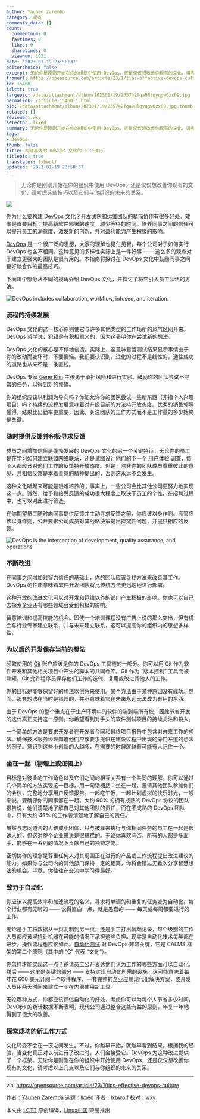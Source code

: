 ```yaml
---
author: Yauhen Zaremba
category: 观点
comments_data: []
count:
  commentnum: 0
  favtimes: 0
  likes: 0
  sharetimes: 0
  viewnum: 1831
date: '2023-01-19 23:58:37'
editorchoice: false
excerpt: 无论你是刚刚开始在你的组织中使用 DevOps，还是仅仅想改善你现有的文化，请考虑这些技巧以及它们与你组织的未来的关系。
fromurl: https://opensource.com/article/23/1/tips-effective-devops-culture
id: 15460
islctt: true
largepic: /data/attachment/album/202301/19/235742fqa98lqyqgw0zx09.jpg
permalink: /article-15460-1.html
pic: /data/attachment/album/202301/19/235742fqa98lqyqgw0zx09.jpg.thumb.jpg
related: []
reviewer: wxy
selector: lkxed
summary: 无论你是刚刚开始在你的组织中使用 DevOps，还是仅仅想改善你现有的文化，请考虑这些技巧以及它们与你组织的未来的关系。
tags:
- DevOps
thumb: false
title: 构建高效的 DevOps 文化的 6 个技巧
titlepic: true
translator: lxbwolf
updated: '2023-01-19 23:58:37'
---
```



> 
> 无论你是刚刚开始在你的组织中使用 DevOps，还是仅仅想改善你现有的文化，请考虑这些技巧以及它们与你组织的未来的关系。
> 
> 
> 


![](/data/attachment/album/202301/19/235742fqa98lqyqgw0zx09.jpg)


你为什么要构建 [DevOps](https://opensource.com/resources/devops) 文化？开发团队和运维团队的精简协作有很多好处。效率是首要目标：提高新软件部署的速度，减少等待的时间。培养同事之间的信任可以提升员工的满意度，激发新的创新，并对盈利能力产生积极的影响。


[DevOps](https://opensource.com/article/22/2/devops-documentation-maturity) 是一个很广泛的思想，大家的理解也见仁见智。每个公司对于如何实行 DevOps 也各不相同。这种意见的多样性实际上是一件好事 —— 这么多的观点对于建立更强大的团队是很有用的。本指南将探讨在 DevOps 文化中鼓励同事之间更好地合作的最高技巧。


下面每个部分从不同的视角介绍 DevOps 文化，并探讨了将它引入员工队伍的方法。


![DevOps includes collaboration, workflow, infosec, and iteration.](/data/attachment/album/202301/19/235830m1rhotpastot3mpr.jpg)


### 流程的持续发展


DevOps 文化的这一核心原则使它与许多其他类型的工作场所的风气区别开来。DevOps 哲学说，犯错是有积极意义的，因为这表明你在尝试新的想法。


DevOps 文化的核心是不停地创造。实际上，这意味着当测试结果显示事情由于你的改动而变坏时，不要懊恼。我们要认识到，进化的过程不是线性的，通往成功的道路也从来不是一条直线。


DevOps 专家 [Gene Kim](https://enterprisersproject.com/user/gene-kim) 主张勇于承担风险和进行实验。鼓励你的团队尝试不寻常的任务，以得到新的领悟。


你的组织应该以利润为导向吗？你能允许你的团队尝试一些新东西（非指个人兴趣项目）吗？持续的流程发展意味着对升级目前的方法持开放态度。优秀的销售领导懂得，结果比出勤率更重要，因此，关注团队的工作方式而不是工作量的多少始终是关键。


### 随时提供反馈并积极寻求反馈


成员之间增加信任是蓬勃发展的 DevOps 文化的另一个关键特征。无论你的员工是在学习如何建立联盟网络联系，还是试图设计他们的下一个 [用户体验](https://opensource.com/article/22/7/awesome-ux-cli-application) 调查，每个人都应该对他们工作的反馈持开放态度。但是，除非你的团队成员尊重彼此的意见，并相信反馈是本着善意的精神提出的，否则这永远不会发生。


这种文化听起来可能是很难培养的；事实上，一些公司会比其他公司更努力地实现这一点。诚然，给予和接受反馈的成功很大程度上取决于员工的个性。在招聘过程中，也可以对此进行筛选。


在你期望员工随时向同事提供反馈并主动寻求反馈之前，你应该以身作则。高管应该以身作则，公开要求公司成员对其战略决策提出探究性问题，并提供相应的反馈。


![DevOps is the intersection of development, quality assurance, and operations](/data/attachment/album/202301/19/235836z7cq7lm8mcc7m0mm.png)


### 不断改进


在同事之间增加对智力信任的基础上，你的团队应该寻找方法来改善其工作。DevOps 的性质意味着软件开发团队将比传统方法更迅速地进行部署。


这种开放的改进文化可以对开发和运维以外的部门产生积极的影响。你也可以自己去探索企业还有哪些领域会受到积极的影响。


留意培训和提高技能的机会。即使一个培训课程没有广告上说的那么突出，但有机会与行业专家建立联系，并与未来建立联系，这可以提高你的组织内的思想多样性。


### 为以后的开发保存当前的想法


频繁使用的 [Git](https://opensource.com/article/22/11/git-concepts) 账户应该是你的 DevOps 工具链的一部分。你可以用 Git 作为软件开发和其他相关项目中产生的脚本的共同仓库。Git 作为 “版本控制” 工具而被熟知，Git 允许程序员保存他们工作的迭代、复用或改进其他人的工作。


你的目标是能够保留好的想法以供将来使用。某个方法由于某种原因没有成功。然而，那套想法在当时是错误的，并不意味着它在未来永远无法成为有用的东西。


由于 DevOps 的整个重点在于生产环境中的软件的端到端所有权，因此节省开发的迭代真正支持这一原则。你希望看到对手头的软件测试项目的持续关注和投入。


一个简单的方法是要求开发者在开发者合同和最终项目报告中包含对未来工作的想法。确保技术服务经理知道他们应该要求提供在建设过程中出现的旁门左道的想法的例子。意识到这些小创新的人越多，在需要的时候就越有可能有人记住一个。


### 坐在一起（物理上或逻辑上）


目标是对彼此的工作角色以及它们之间的相互关系有一个共同的理解。你可以通过几个简单的方法实现这一目标，用一句话概括：坐在一起。邀请其他团队参加你们的会议，完整地分享用户反馈报告。一起吃午饭，一起计划虚拟的快乐时光，一般来说，要确保你的同事都在一起。大约 90% 的拥有成熟的 DevOps 协议的团队报告说，他们清楚地了解自己对其他团队的责任，而在不成熟的 DevOps 团队中，只有大约 46% 的工作者清楚地了解自己的责任。


虽然与志同道合的人结成小团体，只与被雇来执行与你相同任务的员工在一起是很诱人的，但这对整个企业来说是很糟糕的。无论你喜欢与否，所有的人都是多面手，能够在一系列的情况下贡献自己的独特才能。


密切协作的理念是尊重任何人对其周围正在进行的产品或工作流程提出改进建议的能力。如果你与公司内的其他部门保持一定的距离，你将会错过无数次分享智慧想法的机会。毕竟，你往往在交流中学习得最好。


### 致力于自动化


你应该以提高效率和加速流程的名义，寻求将单调的和重复的任务变为自动化。每个行业都有无聊的 —— 说得直白一点，就是愚蠢的 —— 每天或每周都要进行的工作。


无论是手工将数据从一页复制到另一页，还是手工打出音频记录，每个级别的工作人员都应该坚持让机器在可能的情况下承担这些负担。现实是自动化技术每年都在进步，操作流程也应该如此。[自动化测试](https://opensource.com/article/20/7/open-source-test-automation-frameworks) 对 DevOps 非常关键，它是 CALMS 框架的第二个原则（其中的 “C” 代表 “文化”）。


你怎样才能实现这一点？邀请员工公开表达他们认为工作的哪些方面可以自动化，然后 —— 这里是关键的部分 —— 支持实现自动化所需的设施。这可能意味着每年花 600 美元订阅一个软件程序、一套完整的企业应用现代化解决方案，或开发人员用两天时间来建立一个在内部使用新工具。


无论哪种方式，你都应该评估自动化的好处，考虑你可以为每个人节省多少时间。DevOps 的统计数据不断表明，现代公司通过整合这些有益的原则，年复一年地得到了很大的改善。


### 探索成功的新工作方式


文化转变不会在一夜之间发生。不过，你越早开始，就越早看到结果。根据我的经验，当变化真正对以前进行了改进时，人们会接受它。DevOps 为这种改进提供了一个框架。无论你是刚刚在你的组织中开始使用 DevOps，还是仅仅想改善你现有的文化，请考虑以上几点以及它们与你组织的未来的关系。




---


via: <https://opensource.com/article/23/1/tips-effective-devops-culture>


作者：[Yauhen Zaremba](https://opensource.com/users/yauhen-zaremba) 选题：[lkxed](https://github.com/lkxed) 译者：[lxbwolf](https://github.com/lxbwolf) 校对：[wxy](https://github.com/wxy)


本文由 [LCTT](https://github.com/LCTT/TranslateProject) 原创编译，[Linux中国](https://linux.cn/) 荣誉推出